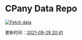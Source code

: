 # CPany Data Repo

[![Fetch data](https://github.com/yjl9903/CPany/actions/workflows/fetch.yml/badge.svg)](https://github.com/yjl9903/CPany/actions/workflows/fetch.yml)

<!-- START_SECTION: update_time -->
更新时间：[2021-09-29 20:41](https://www.timeanddate.com/worldclock/fixedtime.html?msg=Fetch+data&iso=20210929T204156&p1=237)
<!-- END_SECTION: update_time -->
